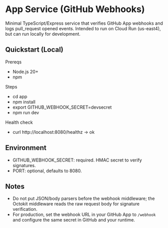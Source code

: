 # App Service (GitHub Webhooks)

Minimal TypeScript/Express service that verifies GitHub App webhooks and logs pull_request opened events. Intended to run on Cloud Run (us-east4), but can run locally for development.

## Quickstart (Local)

Prereqs
- Node.js 20+
- npm

Steps
- cd app
- npm install
- export GITHUB_WEBHOOK_SECRET=devsecret
- npm run dev

Health check
- curl http://localhost:8080/healthz → ok

## Environment
- GITHUB_WEBHOOK_SECRET: required. HMAC secret to verify signatures.
- PORT: optional, defaults to 8080.

## Notes
- Do not put JSON/body parsers before the webhook middleware; the Octokit middleware reads the raw request body for signature verification.
- For production, set the webhook URL in your GitHub App to `/webhook` and configure the same secret in GitHub and your runtime.
